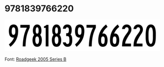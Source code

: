 # 9781839766220

![9781839766220](9781839766220.png)

Font: [Roadgeek 2005 Series B](https://www.fontspace.com/get/font/BWPB)
